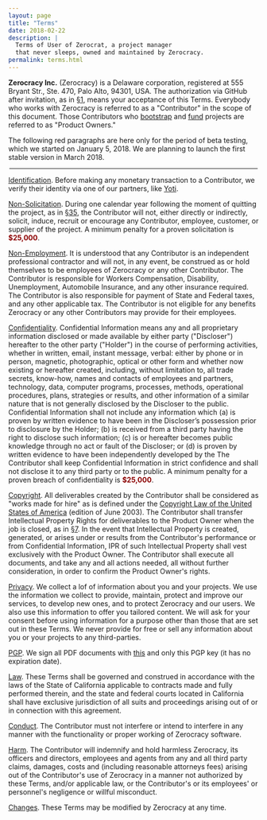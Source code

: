 ```yaml
---
layout: page
title: "Terms"
date: 2018-02-22
description: |
  Terms of User of Zerocrat, a project manager
  that never sleeps, owned and maintained by Zerocracy.
permalink: terms.html
---
```


**Zerocracy Inc.** (Zerocracy) is a Delaware corporation,
registered at 555 Bryant Str., Ste. 470, Palo Alto, 94301, USA.
The authorization via GitHub after invitation, as in
[§1](http://datum.zerocracy.com/pages/policy.html#1),
means your acceptance of this Terms. Everybody who works with Zerocracy
is referred to as a "Contributor" in the scope of this document.
Those Contributors who
[bootstrap](http://datum.zerocracy.com/pages/policy.html#12)
and
[fund](http://datum.zerocracy.com/pages/policy.html#21)
projects are referred to as "Product Owners."

The following red paragraphs are here only for the period of beta testing,
which we started on January 5, 2018. We are planning to launch the
first stable version in March 2018.

<hr style="width:500px;margin-left:auto;margin-right:auto"/>

<a name="kyc" href="#kyc">Identification</a>.
Before making any monetary transaction to a Contributor, we verify
their identity via one of our partners, like [Yoti](http://www.yoti.com).

<a name="non-solicitation" href="#non-solicitation">Non-Solicitation</a>.
During one calendar year following the moment of quitting the project,
as in [§35](http://datum.zerocracy.com/pages/policy.html#35),
the Contributor will not, either directly or indirectly, solicit, induce, recruit or
encourage any Contributor, employee, customer, or supplier of the project.
A minimum penalty for a proven solicitation is
**<span style="color:darkred">$25,000</span>**.

<a name="non-employment" href="#non-employment">Non-Employment</a>.
It is understood that any Contributor is an independent professional
contractor and will not, in any event, be construed as or hold themselves to
be employees of Zerocracy or any other Contributor. The Contributor is responsible
for Workers Compensation, Disability, Unemployment, Automobile Insurance,
and any other insurance required. The Contributor is also responsible
for payment of State and Federal taxes, and any other applicable tax.
The Contributor is not eligible for any benefits Zerocracy or any other
Contributors may provide for their employees.

<a name="confidentiality" href="#confidentiality">Confidentiality</a>.
Confidential Information means any and all proprietary information
disclosed or made available by either party ("Discloser") hereafter
to the other party ("Holder") in the course of performing activities,
whether in written, email, instant message, verbal: either by phone or
in person, magnetic, photographic, optical or other form and
whether now existing or hereafter created, including, without limitation to,
all trade secrets, know-how, names and contacts of employees and partners,
technology, data, computer programs, processes, methods, operational
procedures, plans, strategies or results, and other information of
a similar nature that is not generally disclosed by the
Discloser to the public. Confidential Information shall not include
any information which (a) is proven by written evidence to
have been in the Discloser’s possession prior to disclosure by the Holder;
(b) is received from a third party having the right to disclose such information;
(c) is or hereafter becomes public knowledge through no act or fault of the Discloser;
or (d) is proven by written evidence to have been independently developed by the
The Contributor shall keep Confidential Information in strict confidence and shall not
disclose it to any third party or to the public.
A minimum penalty for a proven breach of confidentiality is
**<span style="color:darkred">$25,000</span>**.

<a name="copyright" href="#copyright">Copyright</a>.
All deliverables created by the Contributor shall be considered as
"works made for hire" as is defined under the
[Copyright Law of the United States of America](https://www.copyright.gov/title17/) (edition of June 2003).
The Contributor shall transfer Intellectual Property Rights for
deliverables to the Product Owner when the job is closed, as in
[§7](http://datum.zerocracy.com/pages/policy.html#7).
In the event that Intellectual Property is created, generated, or arises under or
results from the Contributor's performance or from Confidential
Information, IPR of such Intellectual Property shall vest exclusively with
the Product Owner.
The Contributor shall execute all documents, and take any and all actions
needed, all without further consideration, in order to confirm the Product Owner's rights.

<a name="privacy" href="#privacy">Privacy</a>.
We collect a lof of information about you and your projects.
We use the information we collect to provide, maintain, protect and
improve our services, to develop new ones, and to protect Zerocracy
and our users. We also use this information to offer you tailored
content. We will ask for your consent before using information for
a purpose other than those that are set out in these Terms. We never
provide for free or sell any information about you or your projects
to any third-parties.

<a name="pgp" href="#pgp">PGP</a>.
We sign all PDF documents with
[this](https://pgp.mit.edu/pks/lookup?op=get&search=0x5F469A23FEB40FC137BD0A7D9C56FE050AAF4B5A)
and only this PGP key (it has no expiration date).

<a name="law" href="#law">Law</a>.
These Terms shall be governed and construed in accordance with
the laws of the State of California applicable to contracts made
and fully performed therein, and the state and federal courts
located in California shall have exclusive jurisdiction of all
suits and proceedings arising out of or in connection with this agreement.

<a name="conduct" href="#conduct">Conduct</a>.
The Contributor must not interfere or intend to interfere in any manner
with the functionality or proper working of Zerocracy software.

<a name="harm" href="#harm">Harm</a>.
The Contributor will indemnify and hold harmless Zerocracy, its officers
and directors, employees and agents from any and all third party claims,
damages, costs and (including reasonable attorneys fees) arising
out of the Contributor's use of Zerocracy in a manner not authorized
by these Terms, and/or applicable law, or the Contributor's or
its employees' or personnel's negligence or willful misconduct.

<a name="changes" href="#changes">Changes</a>.
These Terms may be modified by Zerocracy at any time.

